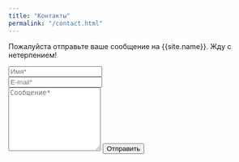 ```yaml
---
title: "Контакты"
permalink: "/contact.html"
---
```


<form action="https://formspree.io/{{site.email}}" method="POST">    
<p class="mb-4">Пожалуйста отправьте ваше сообщение на {{site.name}}. Жду с нетерпением!</p>
<div class="form-group row">
<div class="col-md-6">
<input class="form-control" type="text" name="name" placeholder="Имя*" required>
</div>
<div class="col-md-6">
<input class="form-control" type="email" name="_replyto" placeholder="E-mail*" required>
</div>
</div>
<textarea rows="8" class="form-control mb-3" name="message" placeholder="Сообщениe*" required></textarea>    
<input class="btn btn-success" type="submit" value="Отправить">
</form>
